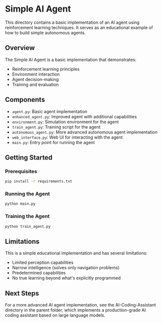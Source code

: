# Simple AI Agent

This directory contains a basic implementation of an AI agent using reinforcement learning techniques. It serves as an educational example of how to build simple autonomous agents.

## Overview

The Simple AI Agent is a basic implementation that demonstrates:
- Reinforcement learning principles
- Environment interaction
- Agent decision-making
- Training and evaluation

## Components

- `agent.py`: Basic agent implementation
- `enhanced_agent.py`: Improved agent with additional capabilities
- `environment.py`: Simulation environment for the agent
- `train_agent.py`: Training script for the agent
- `autonomous_agent.py`: More advanced autonomous agent implementation
- `web_interface.py`: Web UI for interacting with the agent
- `main.py`: Entry point for running the agent

## Getting Started

### Prerequisites

```bash
pip install -r requirements.txt
```

### Running the Agent

```bash
python main.py
```

### Training the Agent

```bash
python train_agent.py
```

## Limitations

This is a simple educational implementation and has several limitations:
- Limited perception capabilities
- Narrow intelligence (solves only navigation problems)
- Predetermined capabilities
- No true learning beyond what's explicitly programmed

## Next Steps

For a more advanced AI agent implementation, see the AI-Coding-Assistant directory in the parent folder, which implements a production-grade AI coding assistant based on large language models.
